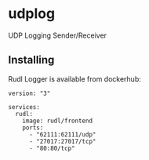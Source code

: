 # udplog
UDP Logging Sender/Receiver


## Installing

Rudl Logger is available from dockerhub:

```
version: "3"

services:
  rudl:
    image: rudl/frontend
    ports:
      - "62111:62111/udp"
      - "27017:27017/tcp"
      - "80:80/tcp"
```